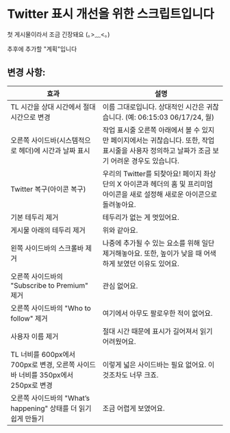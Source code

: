 # Twitter 표시 개선을 위한 스크립트입니다

첫 게시물이라서 조금 긴장돼요 (｡>﹏<｡)

추후에 추가할 "계획"입니다

## 변경 사항:

| 효과                                                                            | 설명                                                                                                                                           |
| ------------------------------------------------------------------------------- | ---------------------------------------------------------------------------------------------------------------------------------------------- |
| TL 시간을 상대 시간에서 절대 시간으로 변경                                      | 이름 그대로입니다. 상대적인 시간은 귀찮습니다. (예: 06:15:03 06/17/24, 월)                                                                     |
| 오른쪽 사이드바(시스템적으로 헤더)에 시간과 날짜 표시                           | 작업 표시줄 오른쪽 아래에서 볼 수 있지만 페이지에서는 귀찮습니다. 또한, 작업 표시줄을 사용자 정의하고 날짜가 조금 보기 어려운 경우도 있습니다. |
| Twitter 복구(아이콘 복구)                                                       | 우리의 Twitter를 되찾아요! 페이지 좌상단의 X 아이콘과 헤더의 홈 및 프리미엄 아이콘을 새로 설정해 새로운 아이콘으로 돌려놓아요.                 |
| 기본 테두리 제거                                                                | 테두리가 없는 게 멋있어요.                                                                                                                     |
| 게시물 아래의 테두리 제거                                                       | 위와 같아요.                                                                                                                                   |
| 왼쪽 사이드바의 스크롤바 제거                                                   | 나중에 추가될 수 있는 요소를 위해 일단 제거해놓아요. 또한, 높이가 낮을 때 어색하게 보였던 이유도 있어요.                                       |
| 오른쪽 사이드바의 "Subscribe to Premium" 제거                                   | 관심 없어요.                                                                                                                                   |
| 오른쪽 사이드바의 "Who to follow" 제거                                          | 여기에서 아무도 팔로우한 적이 없어요.                                                                                                          |
| 사용자 이름 제거                                                                | 절대 시간 때문에 표시가 길어져서 읽기 어려웠어요.                                                                                              |
| TL 너비를 600px에서 700px로 변경, 오른쪽 사이드바 너비를 350px에서 250px로 변경 | 이렇게 넓은 사이드바는 필요 없어요. 이것조차도 너무 크죠.                                                                                      |
| 오른쪽 사이드바의 "What’s happening" 상태를 더 읽기 쉽게 만들기                 | 조금 어렵게 보였어요.                                                                                                                          |
